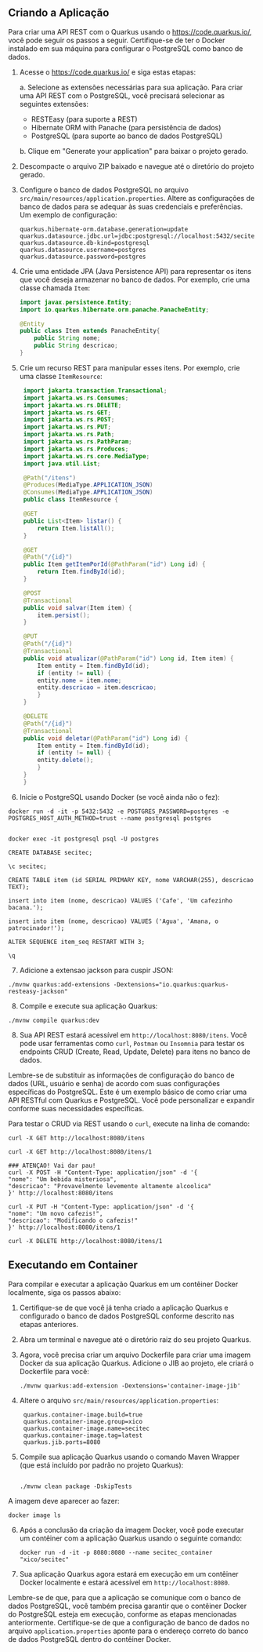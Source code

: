 ## Criando a Aplicação

Para criar uma API REST com o Quarkus usando o https://code.quarkus.io/, você pode seguir os passos a seguir. Certifique-se de ter o Docker instalado em sua máquina para configurar o PostgreSQL como banco de dados.

1. Acesse o https://code.quarkus.io/ e siga estas etapas:

   a. Selecione as extensões necessárias para sua aplicação. Para criar uma API REST com o PostgreSQL, você precisará selecionar as seguintes extensões:

   - RESTEasy (para suporte a REST)
   - Hibernate ORM with Panache (para persistência de dados)
   - PostgreSQL (para suporte ao banco de dados PostgreSQL)

   b. Clique em "Generate your application" para baixar o projeto gerado.

2. Descompacte o arquivo ZIP baixado e navegue até o diretório do projeto gerado.

3. Configure o banco de dados PostgreSQL no arquivo `src/main/resources/application.properties`. Altere as configurações de banco de dados para se adequar às suas credenciais e preferências. Um exemplo de configuração:

   ```
   quarkus.hibernate-orm.database.generation=update
   quarkus.datasource.jdbc.url=jdbc:postgresql://localhost:5432/secitec
   quarkus.datasource.db-kind=postgresql
   quarkus.datasource.username=postgres
   quarkus.datasource.password=postgres
   ```

4. Crie uma entidade JPA (Java Persistence API) para representar os itens que você deseja armazenar no banco de dados. Por exemplo, crie uma classe chamada `Item`:

   ```java
   import javax.persistence.Entity;
   import io.quarkus.hibernate.orm.panache.PanacheEntity;

   @Entity
   public class Item extends PanacheEntity{
       public String nome;
       public String descricao;
   }
   ```

5. Crie um recurso REST para manipular esses itens. Por exemplo, crie uma classe `ItemResource`:

   ```java
    import jakarta.transaction.Transactional;
    import jakarta.ws.rs.Consumes;
    import jakarta.ws.rs.DELETE;
    import jakarta.ws.rs.GET;
    import jakarta.ws.rs.POST;
    import jakarta.ws.rs.PUT;
    import jakarta.ws.rs.Path;
    import jakarta.ws.rs.PathParam;
    import jakarta.ws.rs.Produces;
    import jakarta.ws.rs.core.MediaType;
    import java.util.List;

    @Path("/itens")
    @Produces(MediaType.APPLICATION_JSON)
    @Consumes(MediaType.APPLICATION_JSON)
    public class ItemResource {

    @GET
    public List<Item> listar() {
        return Item.listAll();
    }

    @GET
    @Path("/{id}")
    public Item getItemPorId(@PathParam("id") Long id) {
        return Item.findById(id);
    }

    @POST
    @Transactional
    public void salvar(Item item) {
        item.persist();
    }

    @PUT
    @Path("/{id}")
    @Transactional
    public void atualizar(@PathParam("id") Long id, Item item) {
        Item entity = Item.findById(id);
        if (entity != null) {
        entity.nome = item.nome;
        entity.descricao = item.descricao;
        }
    }

    @DELETE
    @Path("/{id}")
    @Transactional
    public void deletar(@PathParam("id") Long id) {
        Item entity = Item.findById(id);
        if (entity != null) {
        entity.delete();
        }
    }
    }

   ```

6. Inicie o PostgreSQL usando Docker (se você ainda não o fez):

```
docker run -d -it -p 5432:5432 -e POSTGRES_PASSWORD=postgres -e POSTGRES_HOST_AUTH_METHOD=trust --name postgresql postgres


docker exec -it postgresql psql -U postgres

CREATE DATABASE secitec;

\c secitec;

CREATE TABLE item (id SERIAL PRIMARY KEY, nome VARCHAR(255), descricao TEXT);

insert into item (nome, descricao) VALUES ('Cafe', 'Um cafezinho bacana.');

insert into item (nome, descricao) VALUES ('Agua', 'Amana, o patrocinador!');

ALTER SEQUENCE item_seq RESTART WITH 3;

\q
```

7. Adicione a extensao jackson para cuspir JSON:

```
./mvnw quarkus:add-extensions -Dextensions="io.quarkus:quarkus-resteasy-jackson"
```

8. Compile e execute sua aplicação Quarkus:

```
./mvnw compile quarkus:dev
```

8. Sua API REST estará acessível em `http://localhost:8080/itens`. Você pode usar ferramentas como `curl`, `Postman` ou `Insomnia` para testar os endpoints CRUD (Create, Read, Update, Delete) para itens no banco de dados.

Lembre-se de substituir as informações de configuração do banco de dados (URL, usuário e senha) de acordo com suas configurações específicas do PostgreSQL. Este é um exemplo básico de como criar uma API RESTful com Quarkus e PostgreSQL. Você pode personalizar e expandir conforme suas necessidades específicas.

Para testar o CRUD via REST usando o `curl`, execute na linha de comando:

    curl -X GET http://localhost:8080/itens

    curl -X GET http://localhost:8080/itens/1

    ### ATENÇAO! Vai dar pau!
    curl -X POST -H "Content-Type: application/json" -d '{
    "nome": "Um bebida misteriosa",
    "descricao": "Provavelmente levemente altamente alcoolica"
    }' http://localhost:8080/itens

    curl -X PUT -H "Content-Type: application/json" -d '{
    "nome": "Um novo cafezis!",
    "descricao": "Modificando o cafezis!"
    }' http://localhost:8080/itens/1

    curl -X DELETE http://localhost:8080/itens/1

## Executando em Container

Para compilar e executar a aplicação Quarkus em um contêiner Docker localmente, siga os passos abaixo:

1. Certifique-se de que você já tenha criado a aplicação Quarkus e configurado o banco de dados PostgreSQL conforme descrito nas etapas anteriores.

2. Abra um terminal e navegue até o diretório raiz do seu projeto Quarkus.

3. Agora, você precisa criar um arquivo Dockerfile para criar uma imagem Docker da sua aplicação Quarkus. Adicione o JIB ao projeto, ele criará o Dockerfile para você:

   ```
   ./mvnw quarkus:add-extension -Dextensions='container-image-jib'
   ```

4. Altere o arquivo `src/main/resources/application.properties`:

   ```
    quarkus.container-image.build=true
    quarkus.container-image.group=xico
    quarkus.container-image.name=secitec
    quarkus.container-image.tag=latest
    quarkus.jib.ports=8080

   ```

5. Compile sua aplicação Quarkus usando o comando Maven Wrapper (que está incluído por padrão no projeto Quarkus):

   ```

   ./mvnw clean package -DskipTests

   ```

A imagem deve aparecer ao fazer:

    docker image ls

6. Após a conclusão da criação da imagem Docker, você pode executar um contêiner com a aplicação Quarkus usando o seguinte comando:

   ```
   docker run -d -it -p 8080:8080 --name secitec_container "xico/secitec"
   ```

7. Sua aplicação Quarkus agora estará em execução em um contêiner Docker localmente e estará acessível em `http://localhost:8080`.

Lembre-se de que, para que a aplicação se comunique com o banco de dados PostgreSQL, você também precisa garantir que o contêiner Docker do PostgreSQL esteja em execução, conforme as etapas mencionadas anteriormente. Certifique-se de que a configuração de banco de dados no arquivo `application.properties` aponte para o endereço correto do banco de dados PostgreSQL dentro do contêiner Docker.
